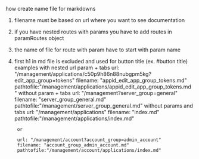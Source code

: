 how create name file for markdowns

1. filename must be based on url where you want to see documentation
2. if you have nested routes with params you have to add routes in paramRoutes object
3. the name of file for route with param have to start with param name
4. first h1 in md file is excluded and used for button title (ex. #button title)
examples 
    with nested url param + tabs
        url: "/management/applications/c50p9h86n88nubgpm5kg?edit_app_group=tokens"
        filename: "appid_edit_app_group_tokens.md"
        pathtofile:"/management/applications/appid_edit_app_group_tokens.md"
    without param + tabs
        url: "/management?server_group=general"
        filename: "server_group_general.md"
        pathtofile:"/management/server_group_general.md"
    without params and tabs
        url: "/management/applications"
        filename: "index.md"
        pathtofile:"/management/applications/index.md"

        or

        url: "/management/account?account_group=admin_account"
        filename: "account_group_admin_account.md"
        pathtofile:"/management/account/applications/index.md"


